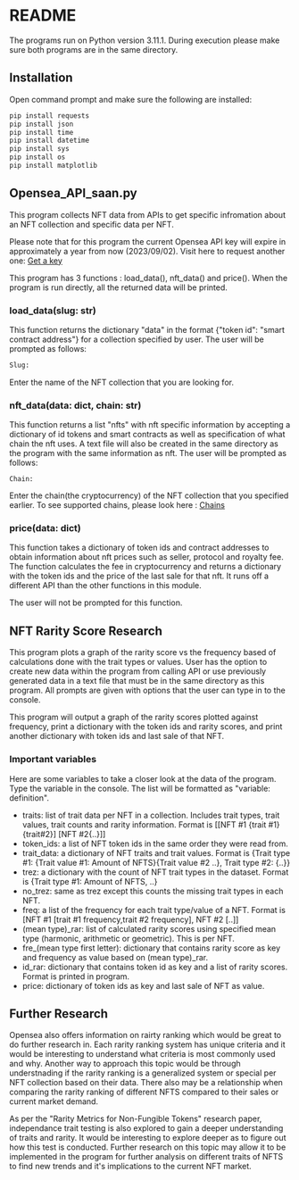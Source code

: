 # README

The programs run on Python version 3.11.1. During execution please make sure both programs are in the same directory.

## Installation
Open command prompt and make sure the following are installed:

```bash
pip install requests
pip install json
pip install time
pip install datetime
pip install sys
pip install os
pip install matplotlib
```

## Opensea_API_saan.py

This program collects NFT data from APIs to get specific infromation about an NFT collection and specific data per NFT. 

Please note that for this program the current Opensea API key will expire in approximately a year from now (2023/09/02). 
Visit here to request another one: [Get a key](https://docs.opensea.io/reference/api-keys)

This program has 3 functions : load_data(), nft_data() and price(). When the program is run directly, all the returned data will be printed.

### load_data(slug: str)
This function returns the dictionary "data" in the format {"token id": "smart contract address"} for a collection specified by user. The user will be prompted as follows:

```python
Slug: 
```
Enter the name of the NFT collection that you are looking for. 

### nft_data(data: dict, chain: str)
This function returns a list "nfts" with nft specific information by accepting a dictionary of id tokens and smart contracts as well as specification of what chain the nft uses. A text file will also be created in the same directory as the program with the same information as nft. The user will be prompted as follows:

```python:
Chain:
```
Enter the chain(the cryptocurrency) of the NFT collection that you specified earlier. To see supported chains, please look here : [Chains](https://docs.opensea.io/reference/supported-chains)

### price(data: dict)
This function takes a dictionary of token ids and contract addresses to obtain information about nft prices such as seller, protocol and royalty fee. The function calculates the fee in cryptocurrency and returns a dictionary with the token ids and the price of the last sale for that nft. It runs off a different API than the other functions in this module.

The user will not be prompted for this function.

## NFT Rarity Score Research
This program plots a graph of the rarity score vs the frequency based of calculations done with the trait types or values. User has the option to create new data within the program from calling API or use previously generated data in a text file that must be in the same directory as this program. All prompts are given with options that the user can type in to the console.

This program will output a graph of the rarity scores plotted against frequency, print a dictionary with the token ids and rarity scores, and print another dictionary with token ids and last sale of that NFT.

### Important variables
Here are some variables to take a closer look at the data of the program. Type the variable in the console. The list will be formatted as "variable: definition".

- traits: list of trait data per NFT in a collection. Includes trait types, trait values, trait counts and rarity information. Format is [[NFT #1 {trait #1}{trait#2}] [NFT #2{..}]]
- token_ids: a list of NFT token ids in the same order they were read from. 
- trait_data: a dictionary of NFT traits and trait values. Format is {Trait type #1: {Trait value #1: Amount of NFTS}{Trait value #2 ..}, Trait type #2: {..}}
- trez: a dictionary with the count of NFT trait types in the dataset. Format is {Trait type #1: Amount of NFTS, ..}
- no_trez: same as trez except this counts the missing trait types in each NFT.
- freq: a list of the frequency for each trait type/value of a NFT. Format is [NFT #1 [trait #1 frequency,trait #2 frequency], NFT #2 [..]]
- (mean type)_rar: list of calculated rarity scores using specified mean type (harmonic, arithmetic or geometric). This is per NFT.
- fre_(mean type first letter): dictionary that contains rarity score as key and frequency as value based on (mean type)_rar. 
- id_rar: dictionary that contains token id as key and a list of rarity scores. Format is printed in program. 
- price: dictionary of token ids as key and last sale of NFT as value. 


## Further Research

Opensea also offers information on rairty ranking which would be great to do further research in. Each rarity ranking system has unique criteria and it would be interesting to understand what criteria is most commonly used and why. Another way to approach this topic would be through understnading if the rarity ranking is a generalized system or special per NFT collection based on their data. There also may be a relationship when comparing the rarity ranking of different NFTS compared to their sales or current market demand. 

As per the "Rarity Metrics for Non-Fungible Tokens" research paper, independance trait testing is also explored to gain a deeper understanding of traits and rarity. It would be interesting to explore deeper as to figure out how this test is conducted. Further research on this topic may allow it to be implemented in the program for further analysis on different traits of NFTS to find new trends and it's implications to the current NFT market. 
